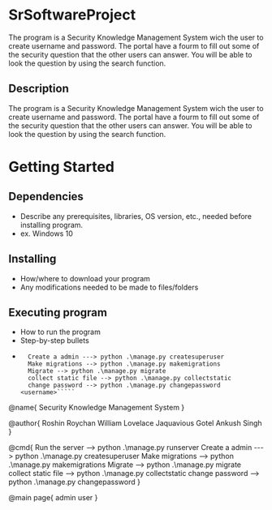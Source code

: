 # SrSoftwareProject
The program is a Security Knowledge Management System wich the user to create username and password. The portal have a fourm to fill out some of the security question that the other users can answer. You will be able to look the question by using the search function.

## Description
The program is a Security Knowledge Management System wich the user to create username and password. The portal have a fourm to fill out some of the security question that the other users can answer. You will be able to look the question by using the search function.

# Getting Started
## Dependencies
* Describe any prerequisites, libraries, OS version, etc., needed before installing program.
* ex. Windows 10

## Installing
* How/where to download your program
* Any modifications needed to be made to files/folders

## Executing program
* How to run the program
* Step-by-step bullets
* `````Run the server --> python .\manage.py runserver
    Create a admin ---> python .\manage.py createsuperuser
    Make migrations --> python .\manage.py makemigrations
    Migrate --> python .\manage.py migrate
    collect static file --> python .\manage.py collectstatic
    change password --> python .\manage.py changepassword <username>`````

@name{
    Security Knowledge Management System
}

@author{
    Roshin Roychan
    William Lovelace
    Jaquavious Gotel
    Ankush Singh
}

@cmd{
    Run the server --> python .\manage.py runserver
    Create a admin ---> python .\manage.py createsuperuser
    Make migrations --> python .\manage.py makemigrations
    Migrate --> python .\manage.py migrate
    collect static file --> python .\manage.py collectstatic
    change password --> python .\manage.py changepassword <username>
}

@main page{
    admin
    user
}

